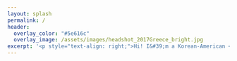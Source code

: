 ```yaml
---
layout: splash
permalink: /
header:
  overlay_color: "#5e616c"
  overlay_image: /assets/images/headshot_2017Greece_bright.jpg
excerpt: '<p style="text-align: right;">Hi! I&#39;m a Korean-American <br /> neuroscientist, teacher, and author. <br /> Welcome to my corner of the internet! <br /> <br /> Check out about my <br /> graphic novel thesis, <br /> <a href="https://www.danbeekim.org/VIRS" style="color:#4f00bd"><em>The First VIRS</em></a>. <br /> <br /> To get in touch, please email <br />danbee at danbeekim dot org.<br /> <br /> <br />Some of my favorite things: <br /><a href="http://bluescholars.com" style="color:#4f00bd">Blue Scholars</a><br /><a href="https://soundcloud.com/scubaphoneband" style="color:#4f00bd">Scubaphone</a><br /><a href="https://youtu.be/8ruiudiWcpw" style="color:#4f00bd">Cuttlefish</a><br /><a href="https://youtu.be/P8-Bv7E3pcE" style="color:#4f00bd">Star Wars Parkour</a><br /><a href="https://youtu.be/HN3HBjHkm5o" style="color:#4f00bd">Lt. Cmdr. Data</a><br /><a href="https://www.flying-frenchies.com/en/movies" style="color:#4f00bd">Flying</a><br /><br /><br />Thanks for visiting!<br /></p>'
---
```

